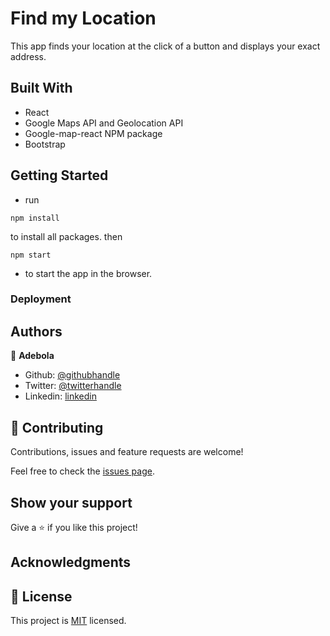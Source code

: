 # Find my Location

This app finds your location at the click of a button and displays your exact address.

## Built With

- React
- Google Maps API and Geolocation API
- Google-map-react NPM package
- Bootstrap

## Getting Started

- run

```
npm install
```

to install all packages. then

```
npm start
```

- to start the app in the browser.

### Deployment

## Authors

👤 **Adebola**

- Github: [@githubhandle](https://github.com/onedebos)
- Twitter: [@twitterhandle](https://twitter.com/debosthefirst)
- Linkedin: [linkedin](https://www.linkedin.com/in/adebola-niran/)

## 🤝 Contributing

Contributions, issues and feature requests are welcome!

Feel free to check the [issues page](issues/).

## Show your support

Give a ⭐️ if you like this project!

## Acknowledgments

## 📝 License

This project is [MIT](lic.url) licensed.
